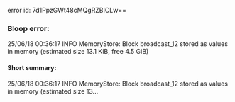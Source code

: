 error id: 7d1PpzGWt48cMQgRZBICLw==
### Bloop error:

25/06/18 00:36:17 INFO MemoryStore: Block broadcast_12 stored as values in memory (estimated size 13.1 KiB, free 4.5 GiB)
#### Short summary: 

25/06/18 00:36:17 INFO MemoryStore: Block broadcast_12 stored as values in memory (estimated size 13...